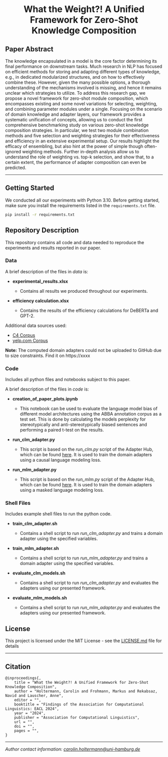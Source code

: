 
<h1 align="center">
<span>What the Weight?! A Unified Framework for Zero-Shot Knowledge Composition</span>
</h1>

## Paper Abstract

The knowledge encapsulated in a model is the core factor determining its final performance on downstream tasks. 
Much research in NLP has focused on efficient methods for storing and adapting different types of knowledge, e.g., in dedicated modularized structures, and on how to effectively combine these. However, given the many possible options, a thorough understanding of the mechanisms involved is missing, and hence it remains unclear which strategies to utilize. 
To address this research gap, we propose a novel framework for zero-shot module composition, which encompasses existing and some novel variations for selecting, weighting, and combining parameter modules under a single. Focusing on the scenario of domain knowledge and adapter layers, our framework provides a systematic unification of concepts, allowing us to conduct the first comprehensive benchmarking study on various zero-shot knowledge composition strategies. In particular, we test two module combination methods and five selection and weighting strategies for their effectiveness and efficiency in an extensive experimental setup. Our results highlight the efficacy of ensembling, but also hint at the power of simple though often-ignored weighting methods. Further in-depth analysis allow us to understand the role of weighting vs. top-k selection, and show that, to a certain extent, the performance of adapter composition can even be predicted.

------------------------
## Getting Started

We conducted all our experiments with Python 3.10. Before getting started, make sure you install the requirements listed in the `requirements.txt` file.

```bash
pip install -r requirements.txt
```

## Repository Description

This repository contains all code and data needed to reproduce the experiments and results reported in our paper.

### Data 

A brief description of the files in *data* is:

- **experimental_results.xlsx**
    - Contains all results we produced throughout our experiments.

- **efficiency calculation.xlsx**
    - Contains the results of the efficiency calculations for DeBERTa and GPT-2.



Additional data sources used:
- [C4 Corpus](https://github.com/allenai/c4-documentation)
- [yelp.com Corpus](https://www.yelp.com/dataset)


**Note:** The computed domain adapters could not be uploaded to GitHub due to size constraints. Find it on https://xxxx


### Code

Includes all python files and notebooks subject to this paper.

A brief description of the files in *code* is:

- **creation_of_paper_plots.ipynb**
    - This notebook can be used to evaluate the language model bias of different model architectures using the ABBA annotation corpus as a test set. This is done by calculating the models perplexity for stereotypically and anti-stereotypically biased sentences and performing a paired t-test on the results.

- **run_clm_adapter.py**
    - This script is based on the *run_clm.py* script of the Adapter Hub, which can be found [here](https://github.com/Adapter-Hub/adapter-transformers/tree/master/examples/language-modeling). It is used to train the domain adapters using a causal language modeling loss.
- **run_mlm_adapter.py**
    - This script is based on the *run_mlm.py* script of the Adapter Hub, which can be found [here](https://github.com/Adapter-Hub/adapter-transformers/tree/master/examples/language-modeling). It is used to train the domain adapters using a masked language modeling loss.





### Shell Files

Includes example shell files to run the python code.

- **train_clm_adapter.sh**
    - Contains a shell script to run *run_clm_adapter.py* and trains a domain adapter using the specified variables. 

- **train_mlm_adapter.sh**
    - Contains a shell script to run *run_mlm_adapter.py* and trains a domain adapter using the specified variables. 

- **evaluate_clm_models.sh**
    - Contains a shell script to run *run_clm_adapter.py* and evaluates the adapters using our presented framework.

- **evaluate_mlm_models.sh**
    - Contains a shell script to run *run_mlm_adapter.py* and evaluates the adapters using our presented framework.

## License

This project is licensed under the MIT License - see the [LICENSE.md](LICENSE.md) file for details


------------------------
## Citation

```
@inproceedings{,
    title = "What the Weight?! A Unified Framework for Zero-Shot Knowledge Composition",
    author = "Holtermann, Carolin and Frohmann, Markus and Rekabsaz, Navid and Lauscher, Anne",
    editor = "",
    booktitle = "Findings of the Association for Computational Linguistics: EACL 2024",
    year = "2024",
    publisher = "Association for Computational Linguistics",
    url = "",
    doi = "",
    pages = "",
}
```


---
*Author contact information: carolin.holtermann@uni-hamburg.de*



